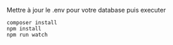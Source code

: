 Mettre à jour le .env pour votre database puis executer
```shell=
composer install
npm install
npm run watch
```